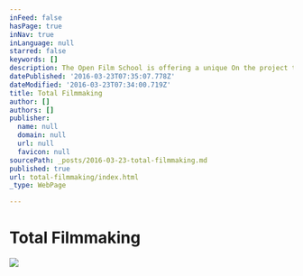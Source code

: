 ```yaml
---
inFeed: false
hasPage: true
inNav: true
inLanguage: null
starred: false
keywords: []
description: The Open Film School is offering a unique On the project training workshop.
datePublished: '2016-03-23T07:35:07.778Z'
dateModified: '2016-03-23T07:34:00.719Z'
title: Total Filmmaking
author: []
authors: []
publisher:
  name: null
  domain: null
  url: null
  favicon: null
sourcePath: _posts/2016-03-23-total-filmmaking.md
published: true
url: total-filmmaking/index.html
_type: WebPage

---
```

# Total Filmmaking
![](https://the-grid-user-content.s3-us-west-2.amazonaws.com/93ac82bf-f746-4b46-b148-b101bcbf5d6e.jpg)